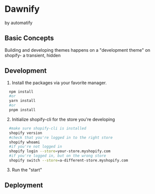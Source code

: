 # Dawnify
by automatify

## Basic Concepts
Building and developing themes happens on a "development theme" on shopify- a transient, hidden

## Development

1. Install the packages via your favorite manager.
````sh
  npm install
  #or
  yarn install
  #or
  pnpm install
````

2. Initialize shopify-cli for the store you're developing
````sh
  #make sure shopify-cli is installed
  shopify version
  #check that you're logged in to the right store
  shopify whoami
  #if you're not logged in
  shopify login --store=your-store.myshopify.com
  #if you're logged in, but on the wrong store
  shopify switch --store=a-different-store.myshopify.com
````

3. Run the "start"

## Deployment
